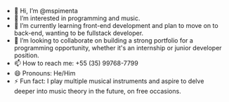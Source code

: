- 👋 Hi, I’m @mspimenta
- 👀 I’m interested in programming and music.
- 🌱 I’m currently learning front-end development and plan to move on to back-end, wanting to be fullstack developer.
- 💞️ I’m looking to collaborate on building a strong portfolio for a programming opportunity, whether it's an internship or junior developer position.
- 📫 How to reach me: +55 (35) 99768-7799
- 😄 Pronouns: He/Him
- ⚡ Fun fact: I play multiple musical instruments and aspire to delve deeper into music theory in the future, on free occasions.

<!---
mspimenta/mspimenta is a ✨ special ✨ repository because its `README.md` (this file) appears on your GitHub profile.
You can click the Preview link to take a look at your changes.
--->
